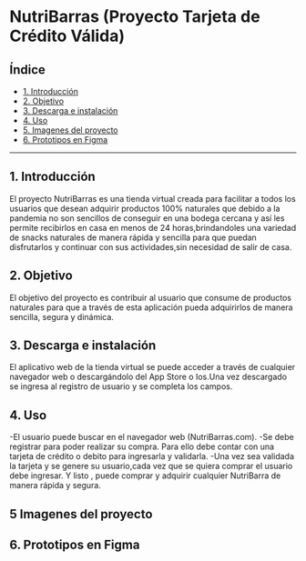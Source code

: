 # NutriBarras (Proyecto Tarjeta de Crédito Válida)

## Índice

* [1. Introducción](#1-Introducción)
* [2. Objetivo ](#2-Objetivo)
* [3. Descarga e instalación](#3-Descarga-e-instalación)
* [4. Uso ](#4-Uso)
* [5. Imagenes del proyecto ](#5-Imagenes-del-proyecto)
* [6. Prototipos en Figma ](#6-Prototipos-en-Figma)


***

## 1. Introducción

El proyecto NutriBarras es una tienda virtual creada para facilitar a todos los usuarios que desean adquirir productos 100% naturales que debido a la pandemia no son sencillos de conseguir en una bodega cercana y así les permite recibirlos en casa en menos de 24 horas,brindandoles una variedad de snacks naturales de manera rápida y sencilla para que puedan disfrutarlos y continuar con sus actividades,sin necesidad de salir de casa.

## 2. Objetivo

El objetivo del proyecto es contribuir al usuario que consume de productos naturales para que a través de esta aplicación pueda adquirirlos de manera sencilla, segura y dinámica.

## 3.  Descarga e instalación
El aplicativo web de la tienda virtual se puede acceder a través de cualquier navegador web o descargándolo del App Store o Ios.Una vez descargado se ingresa al registro de usuario y se completa los campos.

## 4. Uso

-El usuario puede buscar en el navegador web (NutriBarras.com).
-Se debe registrar para poder realizar su compra.
Para ello debe contar con una tarjeta de crédito o debito para ingresarla y validarla.
-Una vez sea validada la tarjeta y se genere su usuario,cada vez que se quiera comprar el usuario debe ingresar.
Y listo , puede comprar y adquirir cualquier NutriBarra de manera rápida y segura.

## 5 Imagenes del proyecto















## 6. Prototipos en Figma

